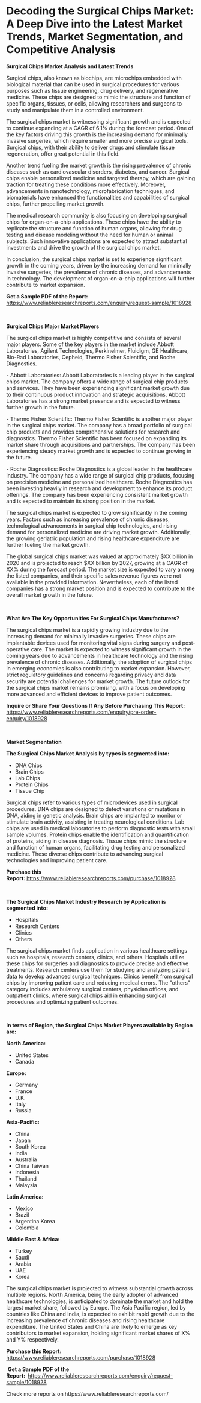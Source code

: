 <p><h1>Decoding the Surgical Chips Market: A Deep Dive into the Latest Market Trends, Market Segmentation, and Competitive Analysis</h1></p><p><strong>Surgical Chips Market Analysis and Latest Trends</strong></p>
<p><p>Surgical chips, also known as biochips, are microchips embedded with biological material that can be used in surgical procedures for various purposes such as tissue engineering, drug delivery, and regenerative medicine. These chips are designed to mimic the structure and function of specific organs, tissues, or cells, allowing researchers and surgeons to study and manipulate them in a controlled environment.</p><p>The surgical chips market is witnessing significant growth and is expected to continue expanding at a CAGR of 6.1% during the forecast period. One of the key factors driving this growth is the increasing demand for minimally invasive surgeries, which require smaller and more precise surgical tools. Surgical chips, with their ability to deliver drugs and stimulate tissue regeneration, offer great potential in this field.</p><p>Another trend fueling the market growth is the rising prevalence of chronic diseases such as cardiovascular disorders, diabetes, and cancer. Surgical chips enable personalized medicine and targeted therapy, which are gaining traction for treating these conditions more effectively. Moreover, advancements in nanotechnology, microfabrication techniques, and biomaterials have enhanced the functionalities and capabilities of surgical chips, further propelling market growth.</p><p>The medical research community is also focusing on developing surgical chips for organ-on-a-chip applications. These chips have the ability to replicate the structure and function of human organs, allowing for drug testing and disease modeling without the need for human or animal subjects. Such innovative applications are expected to attract substantial investments and drive the growth of the surgical chips market.</p><p>In conclusion, the surgical chips market is set to experience significant growth in the coming years, driven by the increasing demand for minimally invasive surgeries, the prevalence of chronic diseases, and advancements in technology. The development of organ-on-a-chip applications will further contribute to market expansion.</p></p>
<p><strong>Get a Sample PDF of the Report:&nbsp;</strong> <a href="https://www.reliableresearchreports.com/enquiry/request-sample/1018928">https://www.reliableresearchreports.com/enquiry/request-sample/1018928</a></p>
<p>&nbsp;</p>
<p><strong>Surgical Chips Major Market Players</strong></p>
<p><p>The surgical chips market is highly competitive and consists of several major players. Some of the key players in the market include Abbott Laboratories, Agilent Technologies, Perkinelmer, Fluidigm, GE Healthcare, Bio-Rad Laboratories, Cepheid, Thermo Fisher Scientific, and Roche Diagnostics.</p><p>- Abbott Laboratories: Abbott Laboratories is a leading player in the surgical chips market. The company offers a wide range of surgical chip products and services. They have been experiencing significant market growth due to their continuous product innovation and strategic acquisitions. Abbott Laboratories has a strong market presence and is expected to witness further growth in the future.</p><p>- Thermo Fisher Scientific: Thermo Fisher Scientific is another major player in the surgical chips market. The company has a broad portfolio of surgical chip products and provides comprehensive solutions for research and diagnostics. Thermo Fisher Scientific has been focused on expanding its market share through acquisitions and partnerships. The company has been experiencing steady market growth and is expected to continue growing in the future.</p><p>- Roche Diagnostics: Roche Diagnostics is a global leader in the healthcare industry. The company has a wide range of surgical chip products, focusing on precision medicine and personalized healthcare. Roche Diagnostics has been investing heavily in research and development to enhance its product offerings. The company has been experiencing consistent market growth and is expected to maintain its strong position in the market.</p><p>The surgical chips market is expected to grow significantly in the coming years. Factors such as increasing prevalence of chronic diseases, technological advancements in surgical chip technologies, and rising demand for personalized medicine are driving market growth. Additionally, the growing geriatric population and rising healthcare expenditure are further fueling the market growth.</p><p>The global surgical chips market was valued at approximately $XX billion in 2020 and is projected to reach $XX billion by 2027, growing at a CAGR of XX% during the forecast period. The market size is expected to vary among the listed companies, and their specific sales revenue figures were not available in the provided information. Nevertheless, each of the listed companies has a strong market position and is expected to contribute to the overall market growth in the future.</p></p>
<p>&nbsp;</p>
<p><strong>What Are The Key Opportunities For Surgical Chips Manufacturers?</strong></p>
<p><p>The surgical chips market is a rapidly growing industry due to the increasing demand for minimally invasive surgeries. These chips are implantable devices used for monitoring vital signs during surgery and post-operative care. The market is expected to witness significant growth in the coming years due to advancements in healthcare technology and the rising prevalence of chronic diseases. Additionally, the adoption of surgical chips in emerging economies is also contributing to market expansion. However, strict regulatory guidelines and concerns regarding privacy and data security are potential challenges for market growth. The future outlook for the surgical chips market remains promising, with a focus on developing more advanced and efficient devices to improve patient outcomes.</p></p>
<p><strong>Inquire or Share Your Questions If Any Before Purchasing This Report:</strong> <a href="https://www.reliableresearchreports.com/enquiry/pre-order-enquiry/1018928">https://www.reliableresearchreports.com/enquiry/pre-order-enquiry/1018928</a></p>
<p>&nbsp;</p>
<p><strong>Market Segmentation</strong></p>
<p><strong>The Surgical Chips Market Analysis by types is segmented into:</strong></p>
<p><ul><li>DNA Chips</li><li>Brain Chips</li><li>Lab Chips</li><li>Protein Chips</li><li>Tissue Chip</li></ul></p>
<p><p>Surgical chips refer to various types of microdevices used in surgical procedures. DNA chips are designed to detect variations or mutations in DNA, aiding in genetic analysis. Brain chips are implanted to monitor or stimulate brain activity, assisting in treating neurological conditions. Lab chips are used in medical laboratories to perform diagnostic tests with small sample volumes. Protein chips enable the identification and quantification of proteins, aiding in disease diagnosis. Tissue chips mimic the structure and function of human organs, facilitating drug testing and personalized medicine. These diverse chips contribute to advancing surgical technologies and improving patient care.</p></p>
<p><strong>Purchase this Report:&nbsp;</strong><a href="https://www.reliableresearchreports.com/purchase/1018928">https://www.reliableresearchreports.com/purchase/1018928</a></p>
<p>&nbsp;</p>
<p><strong>The Surgical Chips Market Industry Research by Application is segmented into:</strong></p>
<p><ul><li>Hospitals</li><li>Research Centers</li><li>Clinics</li><li>Others</li></ul></p>
<p><p>The surgical chips market finds application in various healthcare settings such as hospitals, research centers, clinics, and others. Hospitals utilize these chips for surgeries and diagnostics to provide precise and effective treatments. Research centers use them for studying and analyzing patient data to develop advanced surgical techniques. Clinics benefit from surgical chips by improving patient care and reducing medical errors. The "others" category includes ambulatory surgical centers, physician offices, and outpatient clinics, where surgical chips aid in enhancing surgical procedures and optimizing patient outcomes.</p></p>
<p>&nbsp;</p>
<p><strong>In terms of Region, the Surgical Chips Market Players available by Region are:</strong></p>
<p>
    <p> <strong> North America: </strong>
        <ul>
            <li>United States</li>
            <li>Canada</li>
        </ul>
        </p> 
    <p> <strong> Europe: </strong>
        <ul>
            <li>Germany</li>
            <li>France</li>
            <li>U.K.</li>
            <li>Italy</li>
            <li>Russia</li>
        </ul>
        </p> 
    <p> <strong> Asia-Pacific: </strong>
        <ul>
            <li>China</li>
            <li>Japan</li>
            <li>South Korea</li>
            <li>India</li>
            <li>Australia</li>
            <li>China Taiwan</li>
            <li>Indonesia</li>
            <li>Thailand</li>
            <li>Malaysia</li>
        </ul>
        </p> 
    <p> <strong> Latin America: </strong>
        <ul>
            <li>Mexico</li>
            <li>Brazil</li>
            <li>Argentina Korea</li>
            <li>Colombia</li>
        </ul>
        </p> 
    <p> <strong> Middle East & Africa: </strong>
        <ul>
            <li>Turkey</li>
            <li>Saudi</li>
            <li>Arabia</li>
            <li>UAE</li>
            <li>Korea</li>
        </ul>
    </p>
    </p>
<p><p>The surgical chips market is projected to witness substantial growth across multiple regions. North America, being the early adopter of advanced healthcare technologies, is anticipated to dominate the market and hold the largest market share, followed by Europe. The Asia Pacific region, led by countries like China and India, is expected to exhibit rapid growth due to the increasing prevalence of chronic diseases and rising healthcare expenditure. The United States and China are likely to emerge as key contributors to market expansion, holding significant market shares of X% and Y% respectively.</p></p>
<p><strong>Purchase this Report: </strong><a href="https://www.reliableresearchreports.com/purchase/1018928">https://www.reliableresearchreports.com/purchase/1018928</a></p>
<p>&nbsp;<strong>Get a Sample PDF of the Report:&nbsp;&nbsp;</strong><a href="https://www.reliableresearchreports.com/enquiry/request-sample/1018928">https://www.reliableresearchreports.com/enquiry/request-sample/1018928</a></p>
<p><strong></strong></p>
<p>Check more reports on https://www.reliableresearchreports.com/</p>